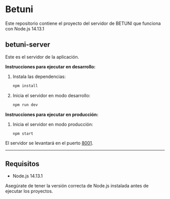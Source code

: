 
# Betuni

Este repositorio contiene el proyecto del servidor de BETUNI que funciona con Node.js 14.13.1

## betuni-server

Este es el servidor de la aplicación.

**Instrucciones para ejecutar en desarrollo:**

1. Instala las dependencias:
   ```bash
   npm install
   ```

2. Inicia el servidor en modo desarrollo:
   ```bash
   npm run dev
   ```

**Instrucciones para ejecutar en producción:**

1. Inicia el servidor en modo producción:
   ```bash
   npm start
   ```

El servidor se levantará en el puerto [8001](http://localhost:8001).

---

## Requisitos

- Node.js 14.13.1

Asegúrate de tener la versión correcta de Node.js instalada antes de ejecutar los proyectos.

